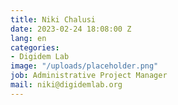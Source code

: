 ```yaml
---
title: Niki Chalusi
date: 2023-02-24 18:08:00 Z
lang: en
categories:
- Digidem Lab
image: "/uploads/placeholder.png"
job: Administrative Project Manager
mail: niki@digidemlab.org
---
```

